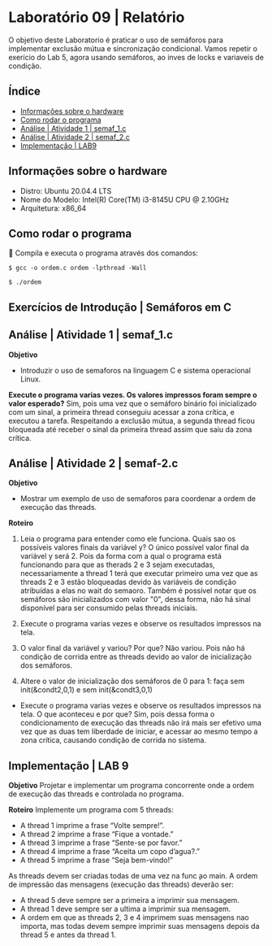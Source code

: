 # Laboratório 09 | Relatório
O objetivo deste Laboratorio é praticar o uso de semáforos para implementar exclusão mútua e sincronização condicional. Vamos repetir o exerício do Lab 5, agora usando semáforos, ao inves de locks e variaveis de condição.
## Índice
* [Informações sobre o hardware](#informações-sobre-o-hardware)
* [Como rodar o programa](#como-rodar-o-programa)
* [Análise | Atividade 1 | semaf_1.c](#análise--atividade-1--sem_1.c)
* [Análise | Atividade 2 | semaf_2.c](#análise--atividade-2--semaf-2c)
* [Implementação | LAB9 ](#implementação--lab-9)

## Informações sobre o hardware
- Distro: Ubuntu 20.04.4 LTS
- Nome do Modelo: Intel(R) Core(TM) i3-8145U CPU @ 2.10GHz
- Arquitetura: x86_64

## Como rodar o programa
:thinking: Compila e executa o programa através dos comandos:
```
$ gcc -o ordem.c ordem -lpthread -Wall
```
```
$ ./ordem
```
## Exercícios de Introdução | Semáforos em C

## Análise | Atividade 1 | semaf_1.c

**Objetivo** 
- Introduzir o uso de semaforos na linguagem C e sistema operacional Linux.

**Execute o programa varias vezes. Os valores impressos foram sempre o valor esperado?**
Sim, pois uma vez que o semáforo binário foi inicializado com um sinal, a primeira thread conseguiu acessar a zona crítica, e executou a tarefa. Respeitando a exclusão mútua, a segunda thread ficou bloqueada até receber o sinal da primeira thread assim que saiu da zona crítica.


## Análise | Atividade 2 | semaf-2.c

**Objetivo** 
- Mostrar um exemplo de uso de semaforos para coordenar a ordem de execução das threads.

**Roteiro**
1. Leia o programa para entender como ele funciona. Quais sao os possíveis valores finais da variável y?
O único possível valor final da variável y será 2. Pois da forma com a qual o programa está funcionando para que as therads 2 e 3 sejam executadas, necessariamente a thread 1 terá que executar primeiro uma vez que as threads 2 e 3 estão bloqueadas devido às variáveis de condição atribuídas a elas no wait do semaoro. Também é possível notar que os semáforos são inicializados com valor "0", dessa forma, não há sinal disponível para ser consumido pelas threads iniciais.

2. Execute o programa varias vezes e observe os resultados impressos na tela.

3. O valor final da variável y variou? Por que?
Não variou. Pois não há condição de corrida entre as threads devido ao valor de inicialização dos semáforos.

4. Altere o valor de inicialização dos semáforos de 0 para 1: faça sem init(&condt2,0,1) e sem init(&condt3,0,1)

- Execute o programa varias vezes e observe os resultados impressos na tela. O que aconteceu e por que? 
Sim, pois dessa forma o condicionamento de execução das threads não irá mais ser efetivo uma vez que as duas tem liberdade de iniciar, e acessar ao mesmo tempo a zona crítica, causando condição de corrida no sistema.

## Implementação | LAB 9 

**Objetivo**
Projetar e implementar um programa concorrente onde a ordem de execução das threads e controlada no programa.

**Roteiro**
Implemente um programa com 5 threads:
- A thread 1 imprime a frase “Volte sempre!”.
- A thread 2 imprime a frase “Fique a vontade.”
- A thread 3 imprime a frase “Sente-se por favor.”
- A thread 4 imprime a frase “Aceita um copo d’agua?.”
- A thread 5 imprime a frase “Seja bem-vindo!”

As threads devem ser criadas todas de uma vez na func ̧ao main. A ordem de impressão
das mensagens (execução das threads) deverão ser:

- A thread 5 deve sempre ser a primeira a imprimir sua mensagem.
- A thread 1 deve sempre ser a ultima a imprimir sua mensagem.
- A ordem em que as threads 2, 3 e 4 imprimem suas mensagens nao importa, mas todas devem sempre imprimir suas mensagens depois da thread 5 e antes da thread 1.